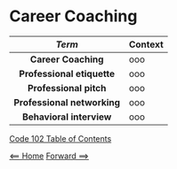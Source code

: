 # Career Coaching

| ***Term*** | Context | 
|  :----: |  ----  |   
|  **Career Coaching**  | ooo  |
|  **Professional etiquette**  | ooo  | 
|  **Professional pitch**  | ooo  |
|  **Professional networking**  | ooo  |
|  **Behavioral interview**  | ooo  |

[Code 102 Table of Contents](CodeFellows_102.md)

[<== Home](README.md) [Forward ==>](404)